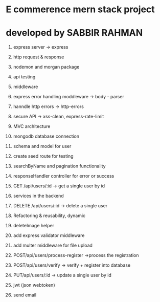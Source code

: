 # E commerence mern stack project 
# developed by SABBIR RAHMAN

1. express server  -> express
2. http request & response
3. nodemon and morgan package 
4. api testing
5. middleware 
6. express error handling moddleware -> body - parser
7. hanndle http errors  -> http-errors 
8. secure API -> xss-clean,  express-rate-limit
9. MVC architecture
10. mongodb database connection
11. schema and model for user
12. create seed route for testing
13. searchByName and pagination functionality
14. responseHandler controller for error or success
15. GET /api/users/:id -> get a single user by id
16. services in the backend
17. DELETE /api/users/:id -> delete a single user
18. Refactoring & reusability, dynamic
19. deleteImage helper
20. add express validator middleware
21. add multer middleware for file upload
22. POST/api/users/process-register ->process the registration
23. POST/api/users/verify -> verify + register into database

24. PUT/api/users/:id -> update a single user by id
25. jwt (json webtoken)
26. send email